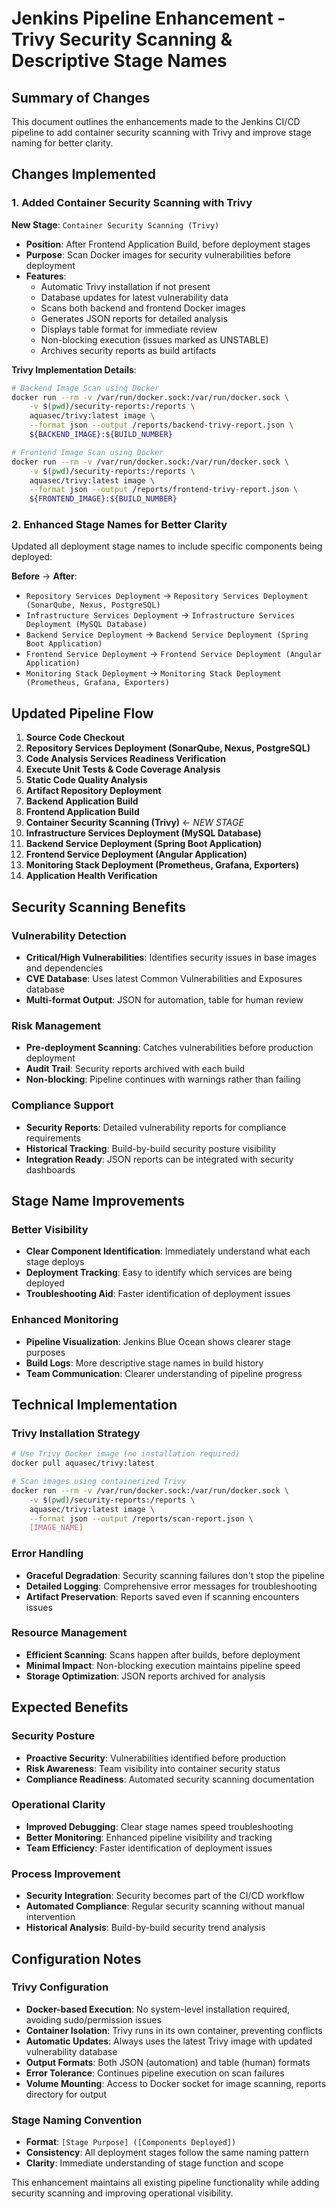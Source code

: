 # Jenkins Pipeline Enhancement - Trivy Security Scanning & Descriptive Stage Names

## Summary of Changes

This document outlines the enhancements made to the Jenkins CI/CD pipeline to add container security scanning with Trivy and improve stage naming for better clarity.

## Changes Implemented

### 1. Added Container Security Scanning with Trivy

**New Stage**: `Container Security Scanning (Trivy)`
- **Position**: After Frontend Application Build, before deployment stages
- **Purpose**: Scan Docker images for security vulnerabilities before deployment
- **Features**:
  - Automatic Trivy installation if not present
  - Database updates for latest vulnerability data
  - Scans both backend and frontend Docker images
  - Generates JSON reports for detailed analysis
  - Displays table format for immediate review
  - Non-blocking execution (issues marked as UNSTABLE)
  - Archives security reports as build artifacts

**Trivy Implementation Details**:
```bash
# Backend Image Scan using Docker
docker run --rm -v /var/run/docker.sock:/var/run/docker.sock \
    -v $(pwd)/security-reports:/reports \
    aquasec/trivy:latest image \
    --format json --output /reports/backend-trivy-report.json \
    ${BACKEND_IMAGE}:${BUILD_NUMBER}

# Frontend Image Scan using Docker
docker run --rm -v /var/run/docker.sock:/var/run/docker.sock \
    -v $(pwd)/security-reports:/reports \
    aquasec/trivy:latest image \
    --format json --output /reports/frontend-trivy-report.json \
    ${FRONTEND_IMAGE}:${BUILD_NUMBER}
```

### 2. Enhanced Stage Names for Better Clarity

Updated all deployment stage names to include specific components being deployed:

**Before** → **After**:
- `Repository Services Deployment` → `Repository Services Deployment (SonarQube, Nexus, PostgreSQL)`
- `Infrastructure Services Deployment` → `Infrastructure Services Deployment (MySQL Database)`
- `Backend Service Deployment` → `Backend Service Deployment (Spring Boot Application)`
- `Frontend Service Deployment` → `Frontend Service Deployment (Angular Application)`
- `Monitoring Stack Deployment` → `Monitoring Stack Deployment (Prometheus, Grafana, Exporters)`

## Updated Pipeline Flow

1. **Source Code Checkout**
2. **Repository Services Deployment (SonarQube, Nexus, PostgreSQL)**
3. **Code Analysis Services Readiness Verification**
4. **Execute Unit Tests & Code Coverage Analysis**
5. **Static Code Quality Analysis**
6. **Artifact Repository Deployment**
7. **Backend Application Build**
8. **Frontend Application Build**
9. **Container Security Scanning (Trivy)** ← *NEW STAGE*
10. **Infrastructure Services Deployment (MySQL Database)**
11. **Backend Service Deployment (Spring Boot Application)**
12. **Frontend Service Deployment (Angular Application)**
13. **Monitoring Stack Deployment (Prometheus, Grafana, Exporters)**
14. **Application Health Verification**

## Security Scanning Benefits

### Vulnerability Detection
- **Critical/High Vulnerabilities**: Identifies security issues in base images and dependencies
- **CVE Database**: Uses latest Common Vulnerabilities and Exposures database
- **Multi-format Output**: JSON for automation, table for human review

### Risk Management
- **Pre-deployment Scanning**: Catches vulnerabilities before production deployment
- **Audit Trail**: Security reports archived with each build
- **Non-blocking**: Pipeline continues with warnings rather than failing

### Compliance Support
- **Security Reports**: Detailed vulnerability reports for compliance requirements
- **Historical Tracking**: Build-by-build security posture visibility
- **Integration Ready**: JSON reports can be integrated with security dashboards

## Stage Name Improvements

### Better Visibility
- **Clear Component Identification**: Immediately understand what each stage deploys
- **Deployment Tracking**: Easy to identify which services are being deployed
- **Troubleshooting Aid**: Faster identification of deployment issues

### Enhanced Monitoring
- **Pipeline Visualization**: Jenkins Blue Ocean shows clearer stage purposes
- **Build Logs**: More descriptive stage names in build history
- **Team Communication**: Clearer understanding of pipeline progress

## Technical Implementation

### Trivy Installation Strategy
```bash
# Use Trivy Docker image (no installation required)
docker pull aquasec/trivy:latest

# Scan images using containerized Trivy
docker run --rm -v /var/run/docker.sock:/var/run/docker.sock \
    -v $(pwd)/security-reports:/reports \
    aquasec/trivy:latest image \
    --format json --output /reports/scan-report.json \
    [IMAGE_NAME]
```

### Error Handling
- **Graceful Degradation**: Security scanning failures don't stop the pipeline
- **Detailed Logging**: Comprehensive error messages for troubleshooting
- **Artifact Preservation**: Reports saved even if scanning encounters issues

### Resource Management
- **Efficient Scanning**: Scans happen after builds, before deployment
- **Minimal Impact**: Non-blocking execution maintains pipeline speed
- **Storage Optimization**: JSON reports archived for analysis

## Expected Benefits

### Security Posture
- **Proactive Security**: Vulnerabilities identified before production
- **Risk Awareness**: Team visibility into container security status
- **Compliance Readiness**: Automated security scanning documentation

### Operational Clarity
- **Improved Debugging**: Clear stage names speed troubleshooting
- **Better Monitoring**: Enhanced pipeline visibility and tracking
- **Team Efficiency**: Faster identification of deployment issues

### Process Improvement
- **Security Integration**: Security becomes part of the CI/CD workflow
- **Automated Compliance**: Regular security scanning without manual intervention
- **Historical Analysis**: Build-by-build security trend analysis

## Configuration Notes

### Trivy Configuration
- **Docker-based Execution**: No system-level installation required, avoiding sudo/permission issues
- **Container Isolation**: Trivy runs in its own container, preventing conflicts
- **Automatic Updates**: Always uses the latest Trivy image with updated vulnerability database
- **Output Formats**: Both JSON (automation) and table (human) formats
- **Error Tolerance**: Continues pipeline execution on scan failures
- **Volume Mounting**: Access to Docker socket for image scanning, reports directory for output

### Stage Naming Convention
- **Format**: `[Stage Purpose] ([Components Deployed])`
- **Consistency**: All deployment stages follow the same naming pattern
- **Clarity**: Immediate understanding of stage function and scope

This enhancement maintains all existing pipeline functionality while adding security scanning and improving operational visibility.
